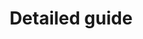 ---
layout: frontend-template-documentation
sectionKey: Frontend templates
eleventyNavigation:
  parent: Frontend templates
title: Detailed guide
description: Detailed guides tell users the steps they need to take to complete a clearly defined task. They are usually aimed at specialist or professional audiences.
figmaLink:
howItWorks:
  "Use this format for content that is regularly updated, for example if the process to complete a task changes.

  A detailed guide should:

  - answer a specific, task-oriented user need

  - be factual guidance the government has a duty to provide, not advice

  

  ### Audience

  This content is aimed at practitioners, for example teachers or accountants.


  Content containing background information about why a user needs to complete a task or the history behind it should be in a policy paper.


  Consider if the content should be in mainstream guidance instead."
examples:
  0:
    title: Online immigration status (eVisa)
    link: https://www.gov.uk/guidance/online-immigration-status-evisa
  1:
    title: Cost of Living Payments 2023 to 2024
    link: https://www.gov.uk/guidance/cost-of-living-payment
  2:
    title: Using your UK Visas and Immigration account
    link: https://www.gov.uk/guidance/using-your-uk-visas-and-immigration-account
contentDataLink: https://content-data.publishing.service.gov.uk/content?submitted=true&date_range=past-30-days&search_term=&document_type=detailed_guide&organisation_id=all
contentSchema:
  title: detailed_guide
  link: https://docs.publishing.service.gov.uk/content-schemas/detailed_guide.html
contentType:
  title: detailed_guide
  link: https://docs.publishing.service.gov.uk/document-types/detailed_guide.html
publishingApp: whitehall
renderingApp: government frontend
components:
  0:
    componentName: Layout super navigation header
    componentURL: https://components.publishing.service.gov.uk/component-guide/layout_super_navigation_header
    generated: auto
    input:
  1:
    componentName: Contextual breadcrumbs
    componentURL: https://components.publishing.service.gov.uk/component-guide/contextual_breadcrumbs
    generated: auto
    input:
  2:
    componentName: Page title
    componentURL: https://components.publishing.service.gov.uk/component-guide/title
    generated: 
    input: 
  3:
    componentName: Lead paragraph
    componentURL: https://components.publishing.service.gov.uk/component-guide/lead_paragraph
    generated: 
    input:
  4:
    componentName: Translation navigation
    componentURL: https://components.publishing.service.gov.uk/component-guide/translation_nav
    generated:
    input:
  5:
    componentName: Metadata block
    componentURL: https://components.publishing.service.gov.uk/component-guide/metadata
    generated:
    input:
  6:
    componentName: Single page notification button
    componentURL: https://components.publishing.service.gov.uk/component-guide/single_page_notification_button
    generated:
    input:
  7:
    componentName: Devolved Nations
    componentURL: https://components.publishing.service.gov.uk/component-guide/devolved_nations
    generated:
    input:
  8:
    componentName: Contents list with body
    componentURL: https://govuk-government-frontend.herokuapp.com/component-guide/contents_list_with_body
    generated:
    input:
  9:
    componentName: Print link
    componentURL: https://components.publishing.service.gov.uk/component-guide/print_link
    generated:
    input:
  10:
    componentName: Govspeak content
    componentURL: https://components.publishing.service.gov.uk/component-guide/govspeak
    generated:
    input:
  11:
    componentName: "[Back to top](https://govuk-government-frontend.herokuapp.com/component-guide/back_to_top) - only appears if the page is extremely long"
    componentURL:
    generated:
    input:
  12:
    componentName: "[Related navigation](https://components.publishing.service.gov.uk/component-guide/related_navigation) when displayed within [contextual footer](https://components.publishing.service.gov.uk/component-guide/contextual_footer)"
    componentURL:
    generated: publisher
    input:
  13:
    componentName: Feedback
    componentURL: https://components.publishing.service.gov.uk/component-guide/feedback
    generated: auto
    input:
  14:
    componentName: Layout footer
    componentURL: https://components.publishing.service.gov.uk/component-guide/layout_footer
    generated: auto
    input: 
insights:
  0:
    title:
    link:
    description:
    date:
issues:
  0:
    title:
    link:
issueLink:
---